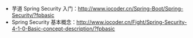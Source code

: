 * 芋道 Spring Security 入门：<http://www.iocoder.cn/Spring-Boot/Spring-Security/?fpbasic>
* Spring Security 基本概念：<http://www.iocoder.cn/Fight/Spring-Security-4-1-0-Basic-concept-description/?fpbasic>
